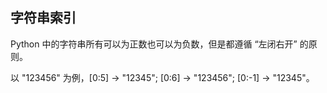 ## 字符串索引
Python 中的字符串所有可以为正数也可以为负数，但是都遵循 “左闭右开” 的原则。

以 "123456" 为例，[0:5] -> "12345"; [0:6] -> "123456"; [0:-1] -> "12345"。
